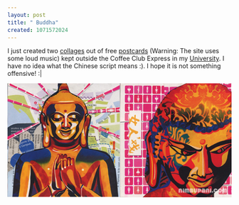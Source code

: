 ```yaml
--- 
layout: post
title: " Buddha"
created: 1071572024
---
```

I just created two <a href="http://www.artlex.com/ArtLex/c/collage.html">collages</a> out of free <a href="http://www.zocard.com/index1.html">postcards</a> (Warning: The site uses some loud music) kept outside the Coffee Club Express in my <a href="http://www.ntu.edu.sg">University</a>. I have no idea what the Chinese script means :). I hope it is not something offensive! :|


<img alt=" Collage of Buddhas" src="/files/medic.png">
